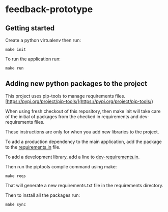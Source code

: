 # feedback-prototype


## Getting started

Create a python virtualenv then run:

    make init

To run the application run:

    make run

## Adding new python packages to the project

This project uses pip-tools to manage requirements files. [https://pypi.org/project/pip-tools/](https://pypi.org/project/pip-tools/)

When using fresh checkout of this repository, then make init will take care of the initial of packages from the checked
in requirements and dev-requirements files.

These instructions are only for when you add new libraries to the project.

To add a production dependency to the main application, add the package to the [requirements.in](requirements.in)
file.

To add a development library, add a line to [dev-requirements.in](dev-requirements.in).

Then run the piptools compile command using make:

    make reqs

That will generate a new requirements.txt file in the requirements directory.

Then to install all the packages run:

    make sync
